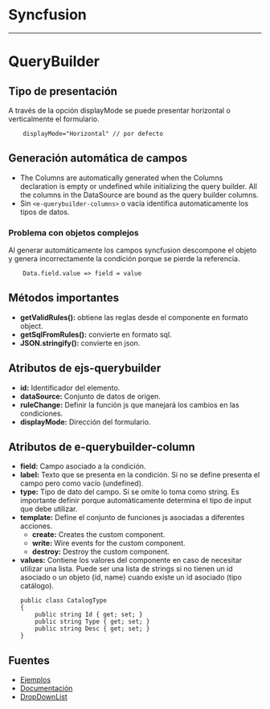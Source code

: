 # Syncfusion 
---
# QueryBuilder
## Tipo de presentación
A través de la opción displayMode se puede presentar horizontal o verticalmente el formulario.

```
	displayMode="Horizontal" // por defecto
```

## Generación automática de campos
- The Columns are automatically generated when the Columns declaration is empty or undefined while initializing the query builder. All the columns in the DataSource are bound as the query builder columns.
- Sin ```<e-querybuilder-columns>``` o vacía identifica automaticamente los tipos de datos. 

###	Problema con objetos complejos
Al generar automáticamente los campos syncfusion descompone el objeto y genera incorrectamente la condición porque se pierde la referencia.

```	
	Data.field.value => field = value
```

## Métodos importantes
- **getValidRules():** obtiene las reglas desde el componente en formato object.
- **getSqlFromRules():** convierte en formato sql.
- **JSON.stringify():** convierte en json.

## Atributos de ejs-querybuilder 
- **id:** Identificador del elemento.
- **dataSource:** Conjunto de datos de origen.
- **ruleChange:** Definir la función js que manejará los cambios en las condiciones.
- **displayMode:** Dirección del formulario.

## Atributos de e-querybuilder-column
- **field:** Campo asociado a la condición.
- **label:** Texto que se presenta en la condición. Si no se define presenta el campo pero como vacío (undefined).
- **type:** Tipo de dato del campo. Si se omite lo toma como string. Es importante definir porque automáticamente determina el tipo de input que debe utilizar.
- **template:** Define el conjunto de funciones js asociadas a diferentes acciones.
	- **create:** Creates the custom component.
	- **write:** Wire events for the custom component.
	- **destroy:** Destroy the custom component.
- **values:** Contiene los valores del componente en caso de necesitar utilizar una lista. Puede ser una lista de strings si no tienen un id asociado o un objeto {id, name} cuando existe un id asociado (tipo catálogo).
	```
	public class CatalogType
	{
		public string Id { get; set; }
		public string Type { get; set; }
		public string Desc { get; set; }
	}
	```

## Fuentes	
- [Ejemplos](https://ej2.syncfusion.com/aspnetcore/QueryBuilder/DefaultFunctionalities#/material)
- [Documentación](https://ej2.syncfusion.com/aspnetcore/documentation/query-builder/getting-started/)
- [DropDownList](https://ej2.syncfusion.com/javascript/documentation/drop-down-list/how-to/add-item/)